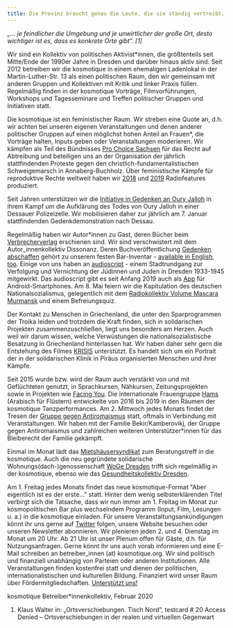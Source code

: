 ```yaml
---
title: Die Provinz braucht genau die Leute, die sie ständig vertreibt.
---
```


*„... je feindlicher die Umgebung und je unwirtlicher der große Ort, desto wichtiger ist es, dass es konkrete Orte gibt“. [1]*

Wir sind ein Kollektiv von politischen Aktivist\*innen, die größtenteils seit Mitte/Ende der 1990er Jahre in Dresden und darüber hinaus aktiv sind. Seit 2012 betreiben wir die kosmotique in einem ehemaligen Ladenlokal in der Martin-Luther-Str. 13 als einen politischen Raum, den wir gemeinsam mit anderen Gruppen und Kollektiven mit Kritik und linker Praxis füllen. Regelmäßig finden in der kosmotique Vorträge, Filmvorführungen, Workshops und Tagesseminare und Treffen politischer Gruppen und Initiativen statt.

Die kosmotique ist ein feministischer Raum. Wir streben eine Quote an, d.h. wir achten bei unseren eigenen Veranstaltungen und denen anderer politischer Gruppen auf einen möglichst hohen Anteil an Frauen\*, die Vorträge halten, Inputs geben oder Veranstaltungen moderieren. Wir kämpfen als Teil des Bündnisses [Pro Choice Sachsen](https://www.schweigemarsch-stoppen.de/) für das Recht auf Abtreibung und beteiligen uns an der Organisation der jährlich stattfindenden Proteste gegen den christlich-fundamentalistischen Schweigemarsch in Annaberg-Buchholz. Über feministische Kämpfe für reproduktive Rechte weltweit haben wir [2018](https://www.freie-radios.net/89390) und [2019](https://www.freie-radios.net/95405) Radiofeatures produziert.

Seit Jahren unterstützen wir die [Initiative in Gedenken an Oury Jalloh](https://initiativeouryjalloh.wordpress.com/) in ihrem Kampf um die Aufklärung des Todes von Oury Jalloh in einer Dessauer Polizeizelle. Wir mobilisieren daher zur jährlich am 7. Januar stattfindenden Gedenkdemonstration nach Dessau.

Regelmäßig haben wir Autor\*innen zu Gast, deren Bücher beim [Verbrecherverlag](https://www.verbrecherverlag.de/) erschienen sind. Wir sind verschwistert mit dem Autor_innenkollektiv Dissonanz. Deren Buchveröffentlichung [Gedenken abschaffen](https://www.verbrecherverlag.de/book.php?id=698) gehört zu unserem festen Bar-Inventar - [available in English, too](http://abolishcommemoration.org/). Einige von uns haben an [audioscript](http://www.audioscript.net/) - einem Stadtrundgang zur Verfolgung und Vernichtung der Jüdinnen und Juden in Dresden 1933-1945 mitgewirkt. Das audioscript gibt es seit Anfang 2019 auch als [App](http://www.audioscript.net/de/2_6.html) für Android-Smartphones. Am 8. Mai feiern wir die Kapitulation des deutschen Nationalsozialismus, gelegentlich mit dem [Radiokollektiv Volume Mascara Murmansk](https://rvmm.net/) und einem Befreiungsquiz.

Der Kontakt zu Menschen in Griechenland, die unter den Sparprogrammen der Troika leiden und trotzdem die Kraft finden, sich in solidarischen Projekten zusammenzuschließen, liegt uns besonders am Herzen. Auch weil wir darum wissen, welche Verwüstungen die nationalsozialistische Besatzung in Griechenland hinterlassen hat. Wir haben daher sehr gern die Entstehung des Filmes [KRISIS](http://krisis-film.info/en/) unterstützt. Es handelt sich um ein Portrait der in der solidarischen Klinik in Piräus organisierten Menschen und ihrer Kämpfe.

Seit 2015 wurde bzw. wird der Raum auch verstärkt von und mit Geflüchteten genutzt, in Sprachkursen, Nähkursen, Zeitungsprojekten sowie in Projekten wie [Facing You](http://www.weiterdenken.de/de/2017/03/06/facing-you). Die internationale Frauengruppe [Hams](https://de-de.facebook.com/events/158331678091521/) (Arabisch für Flüstern) entwickelte von 2016 bis 2019 in den Räumen der kosmotique Tanzperformances. Am 2. Mittwoch jedes Monats findet der Tresen der [Gruppe gegen Antiromaismus](https://de-de.facebook.com/gegenantiromaismus/) statt, oftmals in Verbindung mit Veranstaltungen. Wir haben mit der Familie Bekir/Kamberovikj, der Gruppe gegen Antiromaismus und zahlreichen weiteren Unterstützer\*innen für das Bleiberecht der Familie gekämpft.

Einmal im Monat lädt das [Mietshäusersyndikat](https://www.syndikat.org/de/most/) zum Beratungstreff in die kosmotique. Auch die neu gegründete solidarische Wohnungs(dach-)genossenschaft [WoGe Dresden](https://woge-dresden.de/) trifft sich regelmäßig in der kosmotique, ebenso wie das [Gesundheitskollektiv Dresden](https://facebook.com/gekodd/).

Am 1. Freitag jedes Monats findet das neue kosmotique-Format "Aber eigentlich ist es der erste..." statt. Hinter dem wenig selbsterklärenden Titel verbirgt sich die Tatsache, dass wir nun immer am 1. Freitag im Monat zur kosmopolitischen Bar plus wechselndem Programm (Input, Film, Lesungen u. a.) in die kosmotique einladen.
Für unsere Veranstaltungsankündigungen könnt ihr uns gerne auf [Twitter](https://twitter.com/kosmotique) folgen, unsere Website besuchen oder unseren Newsletter abonnieren.
Wir plenieren jeden 2. und 4. Dienstag im Monat um 20 Uhr. Ab 21 Uhr ist unser Plenum offen für Gäste, d.h. für Nutzungsanfragen. Gerne könnt ihr uns auch vorab informieren und eine E-Mail schreiben an betreiber_innen (at) kosmotique.org.
Wir sind politisch und finanziell unabhängig von Parteien oder anderen Institutionen. Alle Veranstaltungen finden kostenfrei statt und dienen der politischen, internationalistischen und kulturellen Bildung. Finanziert wird unser Raum über Fördermitgliedschaften. [Unterstützt uns!](http://kosmotique.org/support.html)

kosmotique Betreiber\*innenkollektiv, Februar 2020

1. Klaus Walter in: „Ortsverschiebungen. Tisch Nord“, testcard # 20 Access Denied – Ortsverschiebungen in der realen und virtuellen Gegenwart
